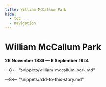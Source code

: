 ```yaml
---
title: William McCallum Park
hide:
  - toc
  - navigation 
---
```


# William McCallum Park

**26 November 1836 — 6 September 1934**

--8<-- "snippets/william-mccallum-park.md"

--8<-- "snippets/add-to-this-story.md"